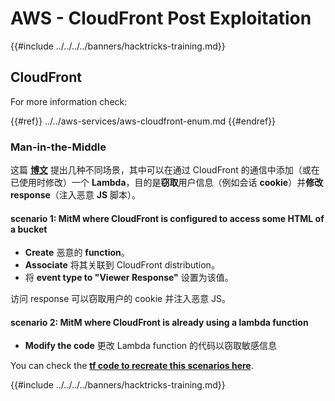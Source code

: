 # AWS - CloudFront Post Exploitation

{{#include ../../../../banners/hacktricks-training.md}}

## CloudFront

For more information check:

{{#ref}}
../../aws-services/aws-cloudfront-enum.md
{{#endref}}

### Man-in-the-Middle

这篇 [**博文**](https://medium.com/@adan.alvarez/how-attackers-can-misuse-aws-cloudfront-access-to-make-it-rain-cookies-acf9ce87541c) 提出几种不同场景，其中可以在通过 CloudFront 的通信中添加（或在已使用时修改）一个 **Lambda**，目的是**窃取**用户信息（例如会话 **cookie**）并**修改** **response**（注入恶意 **JS** 脚本）。

#### scenario 1: MitM where CloudFront is configured to access some HTML of a bucket

- **Create** 恶意的 **function**。
- **Associate** 将其关联到 CloudFront distribution。
- 将 **event type to "Viewer Response"** 设置为该值。

访问 response 可以窃取用户的 cookie 并注入恶意 JS。

#### scenario 2: MitM where CloudFront is already using a lambda function

- **Modify the code** 更改 Lambda function 的代码以窃取敏感信息

You can check the [**tf code to recreate this scenarios here**](https://github.com/adanalvarez/AWS-Attack-Scenarios/tree/main).

{{#include ../../../../banners/hacktricks-training.md}}
